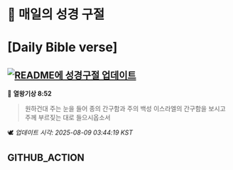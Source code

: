 # 🙏 매일의 성경 구절
# [Daily Bible verse]
## [![README에 성경구절 업데이트](https://github.com/DONGSUKA/first_test/actions/workflows/update-readme-bible.yml/badge.svg)](https://github.com/DONGSUKA/first_test/actions/workflows/update-readme-bible.yml)
<!-- START_BIBLE_VERSE -->
📖 **열왕기상 8:52**
> 원하건대 주는 눈을 들어 종의 간구함과 주의 백성 이스라엘의 간구함을 보시고 주께 부르짖는 대로 들으시옵소서

🕊️ _업데이트 시각: 2025-08-09 03:44:19 KST_
  <!-- END_BIBLE_VERSE -->
## GITHUB_ACTION
